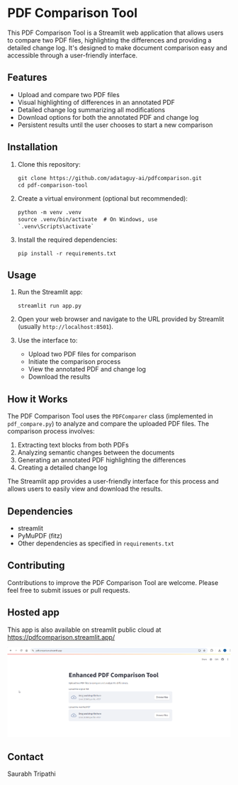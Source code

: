 # PDF Comparison Tool

This PDF Comparison Tool is a Streamlit web application that allows users to compare two PDF files, highlighting the differences and providing a detailed change log. It's designed to make document comparison easy and accessible through a user-friendly interface.

## Features

- Upload and compare two PDF files
- Visual highlighting of differences in an annotated PDF
- Detailed change log summarizing all modifications
- Download options for both the annotated PDF and change log
- Persistent results until the user chooses to start a new comparison

## Installation

1. Clone this repository:

   ```
   git clone https://github.com/adataguy-ai/pdfcomparison.git
   cd pdf-comparison-tool
   ```

2. Create a virtual environment (optional but recommended):

   ```
   python -m venv .venv
   source .venv/bin/activate  # On Windows, use `.venv\Scripts\activate`
   ```

3. Install the required dependencies:
   ```
   pip install -r requirements.txt
   ```

## Usage

1. Run the Streamlit app:

   ```
   streamlit run app.py
   ```

2. Open your web browser and navigate to the URL provided by Streamlit (usually `http://localhost:8501`).

3. Use the interface to:
   - Upload two PDF files for comparison
   - Initiate the comparison process
   - View the annotated PDF and change log
   - Download the results

## How it Works

The PDF Comparison Tool uses the `PDFComparer` class (implemented in `pdf_compare.py`) to analyze and compare the uploaded PDF files. The comparison process involves:

1. Extracting text blocks from both PDFs
2. Analyzing semantic changes between the documents
3. Generating an annotated PDF highlighting the differences
4. Creating a detailed change log

The Streamlit app provides a user-friendly interface for this process and allows users to easily view and download the results.

## Dependencies

- streamlit
- PyMuPDF (fitz)
- Other dependencies as specified in `requirements.txt`

## Contributing

Contributions to improve the PDF Comparison Tool are welcome. Please feel free to submit issues or pull requests.

## Hosted app

This app is also available on streamlit public cloud at https://pdfcomparison.streamlit.app/

![StreamlitApp](.\docs\images\image.png)

## Contact

Saurabh Tripathi
